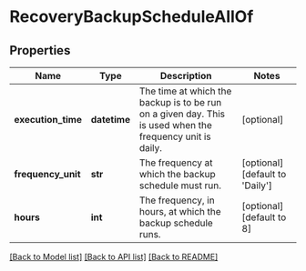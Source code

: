 # RecoveryBackupScheduleAllOf

## Properties
Name | Type | Description | Notes
------------ | ------------- | ------------- | -------------
**execution_time** | **datetime** | The time at which the backup is to be run on a given day. This is used when the frequency unit is daily.   | [optional] 
**frequency_unit** | **str** | The frequency at which the backup schedule must run.   | [optional] [default to 'Daily']
**hours** | **int** | The frequency, in hours, at which the backup schedule runs.    | [optional] [default to 8]

[[Back to Model list]](../README.md#documentation-for-models) [[Back to API list]](../README.md#documentation-for-api-endpoints) [[Back to README]](../README.md)


